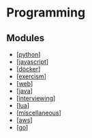 Programming
===

Modules
---

- [[python]]
- [[javascript]]
- [[docker]]
- [[exercism]]
- [[web]]
- [[java]]
- [[interviewing]]
- [[lua]]
- [[miscellaneous]]
- [[aws]]
- [[go]]

[//begin]: # "Autogenerated link references for markdown compatibility"
[python]: python/python.md "Python"
[javascript]: javascript/javascript.md "JavaScript"
[docker]: docker/docker.md "Docker"
[exercism]: exercism/exercism.md "Exercism"
[web]: web/web.md "Web"
[java]: java/java.md "Java"
[interviewing]: interviewing/interviewing.md "Interviewing"
[lua]: lua/lua.md "Lua"
[miscellaneous]: miscellaneous/miscellaneous.md "Miscellaneous"
[aws]: aws/aws.md "AWS"
[go]: go/go.md "Go"
[//end]: # "Autogenerated link references"
